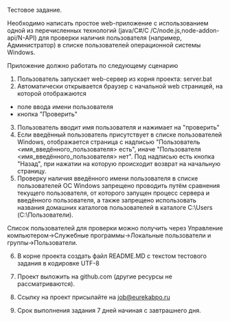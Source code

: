 Тестовое задание.
 
Необходимо написать простое web-приложение с использованием одной из перечисленных технологий (java/C#/C /C/node.js,node-addon-api/N-API) для проверки наличия пользователя (например, Администратор) в списке пользователей операционной системы Windows.

Приложение должно работать по следующему сценарию

1. Пользователь запускает web-сервер из корня проекта:
server.bat
2. Автоматически открывается браузер с начальной web страницей, на которой отображаются
- поле ввода имени пользователя
- кнопка "Проверить"
3. Пользователь вводит имя пользователя и нажимает на "проверить"
4. Если введённый пользователь присутствует в списке пользователей Windows, отображается страница с надписью "Пользователь <имя_введённого_пользователя> есть", иначе "Пользователя <имя_введённого_пользователя> нет". Под надписью есть кнопка "Назад", при нажатии на которую происходит возврат на начальную страницу.
5. Проверку наличия введённого имени пользователя в списке пользователей ОС Windows запрещено проводить путём сравнения текущего пользователя, от которого запущен процесс сервера и введённого пользователя, а также запрещено использовать названия домашних каталогов пользователей в каталоге C:\Users (С:\Пользователи).

Список пользователей для проверки можно получить через Управление компьютером->Служебные программы->Локальные пользователи и группы->Пользователи.

6. В корне проекта создать файл README.MD с текстом тестового задания в кодировке UTF-8

7. Проект выложить на github.com (другие ресурсы не рассматриваются).

8. Ссылку на проект присылайте на job@eurekabpo.ru

9. Срок выполнения задания 7 дней начиная с завтрашнего дня.
